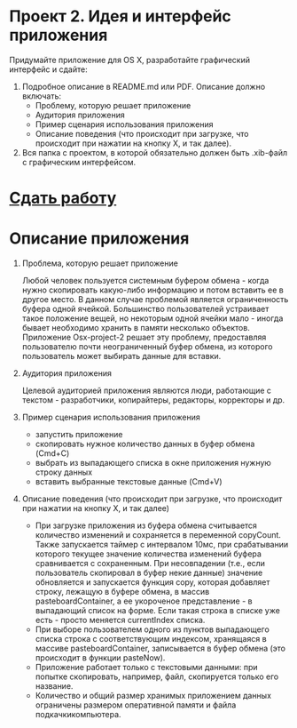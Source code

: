 Проект 2. Идея и интерфейс приложения
=============

Придумайте приложение для OS X, разработайте графический интерфейс и сдайте:

1. Подробное описание в README.md или PDF. Описание должно включать:
	* Проблему, которую решает приложение
	* Аудитория приложения
	* Пример сценария использования приложения
	* Описание поведения (что происходит при загрузке, что происходит при нажатии на кнопку Х, и так далее).
2. Вся папка с проектом, в которой обязательно должен быть .xib-файл с графическим интерфейсом.

[Сдать работу](https://u.hexlet.org/courses/4/assignments/6)
=======
Описание приложения
=

1. Проблема, которую решает приложение

    Любой человек пользуется системным буфером обмена - когда нужно скопировать какую-либо информацию
    и потом вставить ее в другое место. В данном случае проблемой является ограниченность буфера одной ячейкой.
    Большинство пользователей устраивает такое положение вещей, но некоторым одной ячейки мало - иногда бывает
    необходимо хранить в памяти несколько объектов. Приложение Osx-project-2 решает эту проблему, предоставляя
    пользователю почти неограниченный буфер обмена, из которого пользователь может выбирать данные для вставки.

2. Аудитория приложения

    Целевой аудиторией приложения являются люди, работающие с текстом - разработчики, копирайтеры,
    редакторы, корректоры и др.

3. Пример сценария использования приложения

	* запустить приложение
	* скопировать нужное количество данных в буфер обмена (Cmd+C) 
	* выбрать из выпадающего списка в окне приложения нужную строку данных
    * вставить выбранные текстовые данные (Cmd+V)

4. Описание поведения (что происходит при загрузке, что происходит при нажатии на кнопку Х, и так далее)
	* При загрузке приложения из буфера обмена считывается количество изменений и сохраняется в переменной copyCount.
        Также запускается таймер с интервалом 10мс, при срабатывании которого текущее значение количества изменений
        буфера сравнивается с сохраненным. При несовпадении (т.е., если пользователь скопировал в буфер некие данные)
        значение обновляется и запускается функция copy, которая добавляет строку, лежащую в буфере обмена, в массив
        pasteboardContainer, а ее укороченое представление - в выпадающий список на форме. Если такая строка в списке
        уже есть - просто меняется currentIndex списка.
    * При выборе пользователем одного из пунктов выпадающего списка строка с соответствующим индексом, хранящаяся
        в массиве pasteboardContainer, записывается в буфер обмена (это происходит в функции pasteNow).
    * Приложение работает только с текстовыми данными: при попытке скопировать, например, файл, скопируется только
        его название.
    * Количество и общий размер хранимых приложением данных ограничены размером оперативной памяти и файла подкачкикомпьютера.
    
